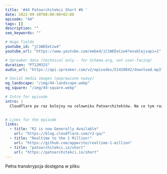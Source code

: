 ```yaml
---
title: '#44 Patoarchitekci Short #6 '
date: 2022-09-30T08:00:00+02:00
episode: "44"
tags: []
description: ""
seo_keywords: ""

# Hugo fields
youtube_id: "jC1WEEeCzw4"
youtube_url: "https://www.youtube.com/embed/jC1WEEeCzw4?enablejsapi=1"

# Spreaker data (technical only - for Schema.org, not user-facing)
duration: "PT12M32S"
audio_url: "https://api.spreaker.com/v2/episodes/51420842/download.mp3"

# Social media images (poprawione nazwy)
og_landscape: "/img/44-landscape.webp"
og_square: "/img/44-square.webp"

# Intro for episode
intro: |
  Cloudflare po raz kolejny na celowniku Patoarchitektów. Na co tym razem warto zwrócić uwagę?
  

# Links for the episode
links:
  - title: "R2 is now Generally Available"
    url: "https://blog.cloudflare.com/r2-ga/"
  - title: "Realtime to the 1 Million!"
    url: "https://github.com/appwrite/realtime-1-million"
  - title: "patoarchitekci.io/short"
    url: "https://patoarchitekci.io/short"
---
```


Pełna transkrypcja dostępna w pliku
